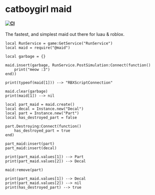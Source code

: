# catboygirl maid
#### [![CI](https://github.com/gaymeowing/catboygirl-maid/actions/workflows/ci.yml/badge.svg)](https://github.com/gaymeowing/duster/actions/workflows/ci.yml)

The fastest, and simplest maid out there for luau & roblox. 

```luau
local RunService = game:GetService("RunService")
local maid = require("@maid")

local garbage = {}

maid.insert(garbage, RunService.PostSimulation:Connect(function()
	print("meow :3")
end))

print(typeof(maid[1])) --> "RBXScriptConnection"

maid.clear(garbage)
print(maid[1]) --> nil

local part_maid = maid.create()
local decal = Instance.new("Decal")
local part = Instance.new("Part")
local has_destroyed_part = false

part.Destroying:Connect(function()
	has_destroyed_part = true
end)

part_maid:insert(part)
part_maid:insert(decal)

print(part_maid.values[1]) --> Part
print(part_maid.values[2]) --> Decal

maid:remove(part)

print(part_maid.values[1]) --> Decal
print(part_maid.values[2]) --> nil
print(has_destroyed_part) --> true
```
